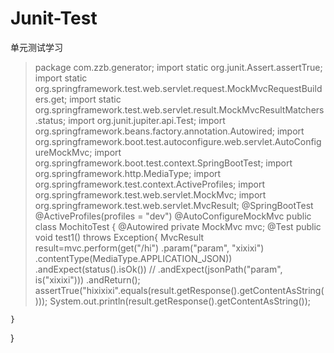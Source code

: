 # Junit-Test
单元测试学习



>package com.zzb.generator;
import static org.junit.Assert.assertTrue;
import static org.springframework.test.web.servlet.request.MockMvcRequestBuilders.get;
import static org.springframework.test.web.servlet.result.MockMvcResultMatchers.status;
import org.junit.jupiter.api.Test;
import org.springframework.beans.factory.annotation.Autowired;
import org.springframework.boot.test.autoconfigure.web.servlet.AutoConfigureMockMvc;
import org.springframework.boot.test.context.SpringBootTest;
import org.springframework.http.MediaType;
import org.springframework.test.context.ActiveProfiles;
import org.springframework.test.web.servlet.MockMvc;
import org.springframework.test.web.servlet.MvcResult;
@SpringBootTest
@ActiveProfiles(profiles = "dev")
@AutoConfigureMockMvc
public class MochitoTest {
@Autowired
private MockMvc mvc;
	@Test
	public void test1() throws Exception{
		MvcResult  result=mvc.perform(get("/hi")
				.param("param", "xixixi")
				.contentType(MediaType.APPLICATION_JSON))
				   .andExpect(status().isOk())
				  // .andExpect(jsonPath("param", is("xixixi")))
				   	.andReturn();
		assertTrue("hixixixi".equals(result.getResponse().getContentAsString()));
		System.out.println(result.getResponse().getContentAsString());		
			
		
	}
}
